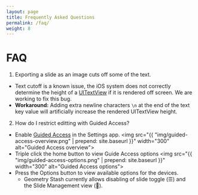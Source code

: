 ```yaml
---
layout: page
title: Frequently Asked Questions
permalink: /faq/
weight: 8
---
```


FAQ
======

1. Exporting a slide as an image cuts off some of the text.
  * Text cutoff is a known issue, the iOS system does not correctly determine the height of a [UITextView](https://developer.apple.com/library/ios/documentation/UIKit/Reference/UITextView_Class/) if it is rendered off screen. We are working to fix this bug. 
  * **Workaround:** Adding extra newline characters `\n` at the end of the text key value will artificially increase the rendered UITextView height. 


2. How do I restrict editting with Guided Access?
  * Enable [Guided Access](https://support.apple.com/en-us/HT202612) in the Settings app. 
<img src="{{ "img/guided-access-overview.png" | prepend: site.baseurl }}" width="300"  alt="Guided Access overview">
  * Triple click the home button to view Guide Access options
<img src="{{ "img/guided-access-options.png" | prepend: site.baseurl }}" width="300"  alt="Guided Access options">
  * Press the Options button to view available options for the devices. 
    * Geometry Stash currently allows disabling of slide toggle (☰) and the Slide Management view (📂). 